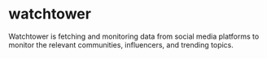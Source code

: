 # watchtower

Watchtower is fetching and monitoring data from social media platforms to monitor the relevant communities, influencers, and trending topics.
